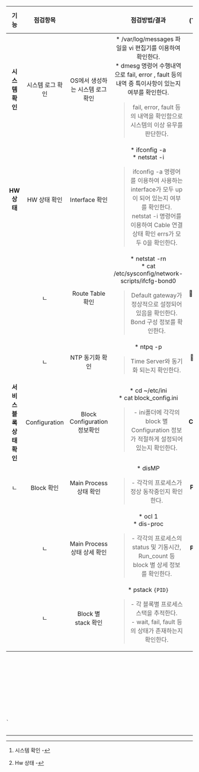 기능 | 점검항목 | |  점검방법/결과 | 점검 시스템(TTMC /DMZ 2)  
:---: | :---: | :---: | :---: | :---:
| **시스템 확인** | 시스템 로그 확인 | OS에서 생성하는 시스템 로그 확인 | * /var/log/messages 파일을 vi 편집기를 이용하여 확인한다.<br>* dmesg 명령어 수행내역으로 fail, error , fault 등의 내역 중 특이사항이 있는지 여부를 확인한다.<br><blockquote>fail, error, fault 등의 내역을 확인함으로 시스템의 이상 유무를 판단한다. | **1[^1]** |				
| **HW 상태** | HW 상태 확인 | Interface 확인 | * ifconfig -a<br>* netstat -i<blockquote>ifconfig -a 명령어를 이용하여 사용하는 interface가 모두 up 이 되어 있는지 여부를 확인한다.<br>netstat -i 명령어를 이용하여 Cable 연결상태 확인 errs가 모두 0을 확인한다. | **2[^2]** | 
| | ㄴ | Route Table 확인  | * netstat -rn<br>* cat /etc/sysconfig/network-scripts/ifcfg-bond0<blockquote>Default gateway가 정상적으로 설정되어 있음을 확인한다.<br>Bond 구성 정보를 확인한다. | **🚨Route Table 확인**<br> |			
| | ㄴ | NTP 동기화 확인 | * ntpq -p<blockquote>Time Server와 동기화 되는지 확인한다. | **🚨 NTP 동기화 확인** | 
| **서비스 블록 상태 확인** | Configuration | Block Configuration 정보확인 | * cd ~/etc/ini<br>* cat block_config.ini<blockquote>- ini폴더에 각각의 block 별 Configuration 정보가 적절하게 설정되어 있는지 확인한다. | **🚨 Block Configuraton 정보 확인** |
| ㄴ | Block 확인 | Main Process 상태 확인 | * disMP<blockquote>- 각각의 프로세스가 정상 동작중인지 확인한다. | **🚨 Main Process 상태 확인** |
| | ㄴ | Main Process 상태 상세 확인 | * ocl 1<br>* dis-proc<blockquote>- 각각의 프로세스의 status 및 기동시간, Run_count 등 block 별 상세 정보를 확인한다. | **🚨 Main Process 상태 확인** |
| | ㄴ | Block 별 stack 확인 | * pstack `{PID}`<blockquote>- 각 블록별 프로세스 스택을 추적한다.<br>- wait, fail, fault 등의 상태가 존재하는지 확인한다. | **🚨 Block 별 stack 확인** |

```












`


```

---


[^1]: 시스템 확인 - 
[^2]: Hw 상태 - 
